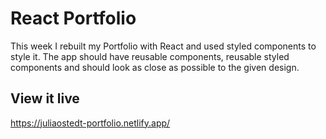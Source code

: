 # React Portfolio
This week I rebuilt my Portfolio with React and used styled components to style it. The app should have reusable components, reusable styled components and should look as close as possible to the given design.

## View it live
https://juliaostedt-portfolio.netlify.app/
